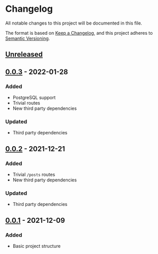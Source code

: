 # Changelog
All notable changes to this project will be documented in this file.

The format is based on [Keep a Changelog](https://keepachangelog.com/en/1.0.0/),
and this project adheres to [Semantic Versioning](https://semver.org/spec/v2.0.0.html).

## [Unreleased]

## [0.0.3] - 2022-01-28
### Added
- PostgreSQL support
- Trivial routes
- New third party dependencies
### Updated
- Third party dependencies

## [0.0.2] - 2021-12-21
### Added
- Trivial `/posts` routes
- New third party dependencies
### Updated
- Third party dependencies

## [0.0.1] - 2021-12-09
### Added
- Basic project structure

[Unreleased]: https://github.com/Klein-Stein/letopeace-server/compare/v0.0.3...devel
[0.0.3]: https://github.com/Klein-Stein/letopeace-server/compare/v0.0.2...v0.0.3
[0.0.2]: https://github.com/Klein-Stein/letopeace-server/compare/v0.0.1...v0.0.2
[0.0.1]: https://github.com/Klein-Stein/letopeace-server/releases/tag/v0.0.1
